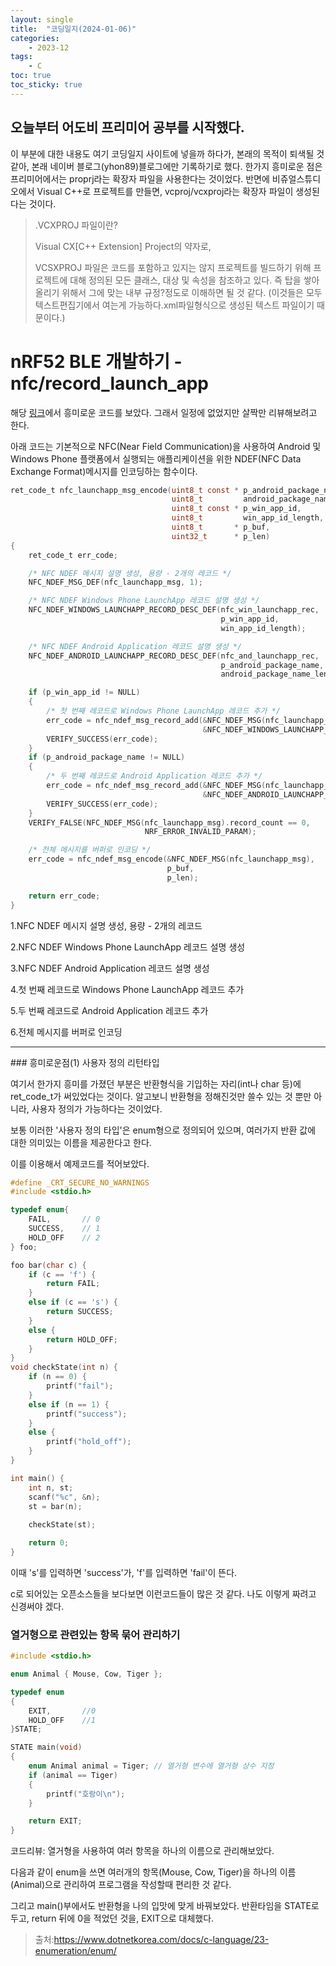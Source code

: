 ```yaml
---
layout: single
title:  "코딩일지(2024-01-06)"
categories: 
    - 2023-12
tags:
    - C
toc: true
toc_sticky: true
---
```








## 오늘부터 어도비 프리미어 공부를 시작했다.

이 부분에 대한 내용도 여기 코딩일지 사이트에 넣을까 하다가, 본래의 목적이 퇴색될 것 같아, 본래 네이버 블로그(yhon89)블로그에만 기록하기로 했다.
한가지 흥미로운 점은 프리미어에서는 proprj라는 확장자 파일을 사용한다는 것이었다. 반면에 비쥬얼스튜디오에서 Visual C++로 프로젝트를 만들면, vcproj/vcxproj라는 확장자 파일이 생성된다는 것이다.

> .VCXPROJ  파일이란?
>
> Visual CX[C++ Extension] Project의 약자로, 
>
> VCSXPROJ 파일은 코드를 포함하고 있지는 않지 프로젝트를 빌드하기 위해 프로젝트에 대해 정의된 모든 클래스, 대상 및 속성을 참조하고 있다. 즉 탑을 쌓아올리기 위해서 그에 맞는 내부 규정?정도로 이해하면 될 것 같다. (이것들은 모두  텍스트편집기에서 여는게 가능하다.xml파일형식으로 생성된 텍스트 파일이기 때문이다.)



# nRF52 BLE 개발하기 - nfc/record_launch_app



해당 [링크](https://attaquartz.tistory.com/37)에서 흥미로운 코드를 보았다. 그래서 일정에 없었지만 살짝만 리뷰해보려고 한다.

아래 코드는 기본적으로 NFC(Near Field Communication)을 사용하여 Android 및 Windows Phone 플랫폼에서 실행되는 애플리케이션을 위한 NDEF(NFC Data Exchange Format)메시지를 인코딩하는 함수이다.

```c
ret_code_t nfc_launchapp_msg_encode(uint8_t const * p_android_package_name,
                                    uint8_t         android_package_name_length,
                                    uint8_t const * p_win_app_id,
                                    uint8_t         win_app_id_length,
                                    uint8_t       * p_buf,
                                    uint32_t      * p_len)
{
    ret_code_t err_code;

    /* NFC NDEF 메시지 설명 생성, 용량 - 2개의 레코드 */
    NFC_NDEF_MSG_DEF(nfc_launchapp_msg, 1);

    /* NFC NDEF Windows Phone LaunchApp 레코드 설명 생성 */
    NFC_NDEF_WINDOWS_LAUNCHAPP_RECORD_DESC_DEF(nfc_win_launchapp_rec,
                                               p_win_app_id,
                                               win_app_id_length);

    /* NFC NDEF Android Application 레코드 설명 생성 */
    NFC_NDEF_ANDROID_LAUNCHAPP_RECORD_DESC_DEF(nfc_and_launchapp_rec,
                                               p_android_package_name,
                                               android_package_name_length);

    if (p_win_app_id != NULL)
    {
        /* 첫 번째 레코드로 Windows Phone LaunchApp 레코드 추가 */
        err_code = nfc_ndef_msg_record_add(&NFC_NDEF_MSG(nfc_launchapp_msg),
                                           &NFC_NDEF_WINDOWS_LAUNCHAPP_RECORD_DESC(nfc_win_launchapp_rec));
        VERIFY_SUCCESS(err_code);
    }
    if (p_android_package_name != NULL)
    {
        /* 두 번째 레코드로 Android Application 레코드 추가 */
        err_code = nfc_ndef_msg_record_add(&NFC_NDEF_MSG(nfc_launchapp_msg),
                                           &NFC_NDEF_ANDROID_LAUNCHAPP_RECORD_DESC(nfc_and_launchapp_rec));
        VERIFY_SUCCESS(err_code);
    }
    VERIFY_FALSE(NFC_NDEF_MSG(nfc_launchapp_msg).record_count == 0,
                              NRF_ERROR_INVALID_PARAM);

    /* 전체 메시지를 버퍼로 인코딩 */
    err_code = nfc_ndef_msg_encode(&NFC_NDEF_MSG(nfc_launchapp_msg),
                                   p_buf,
                                   p_len);

    return err_code;
}
```

1.NFC NDEF 메시지 설명 생성, 용량 - 2개의 레코드

2.NFC NDEF Windows Phone LaunchApp 레코드 설명 생성

3.NFC NDEF Android Application 레코드 설명 생성

4.첫 번째 레코드로 Windows Phone LaunchApp 레코드 추가

5.두 번째 레코드로 Android Application 레코드 추가

6.전체 메시지를 버퍼로 인코딩

<hr>
### 흥미로운점(1) 사용자 정의 리턴타입

여기서 한가지 흥미를 가졌던 부분은 반환형식을 기입하는 자리(int나 char 등)에 ret_code_t가 써있었다는 것이다. 알고보니 반환형을 정해진것만 쓸수 있는 것 뿐만 아니라, 사용자 정의가 가능하다는 것이었다.

보통 이러한 '사용자 정의 타입'은  enum형으로 정의되어 있으며, 여러가지 반환 값에 대한 의미있는 이름을 제공한다고 한다.

이를 이용해서 예제코드를 적어보았다.

```c
#define _CRT_SECURE_NO_WARNINGS
#include <stdio.h>

typedef enum{
    FAIL,       // 0
    SUCCESS,    // 1
    HOLD_OFF    // 2
} foo;

foo bar(char c) {
    if (c == 'f') {
        return FAIL;
    }
    else if (c == 's') {
        return SUCCESS;
    }
    else {
        return HOLD_OFF;
    }
}
void checkState(int n) {
    if (n == 0) {
        printf("fail");
    }
    else if (n == 1) {
        printf("success");
    }
    else {
        printf("hold_off");
    }
}

int main() {
    int n, st;
    scanf("%c", &n);
    st = bar(n);
    
    checkState(st);

    return 0;
}
```

이때 's'를 입력하면 'success'가, 'f'를 입력하면 'fail'이 뜬다.

c로 되어있는 오픈소스들을 보다보면 이런코드들이 많은 것 같다. 나도 이렇게 짜려고 신경써야 겠다.



### 열거형으로 관련있는 항목 묶어 관리하기

```c
#include <stdio.h>

enum Animal { Mouse, Cow, Tiger };

typedef enum
{
    EXIT,       //0
    HOLD_OFF    //1
}STATE;

STATE main(void)
{
    enum Animal animal = Tiger; // 열거형 변수에 열거형 상수 지정
    if (animal == Tiger)
    {
        printf("호랑이\n");
    }

    return EXIT;
}
```

코드리뷰: 열거형을 사용하여 여러 항목을 하나의 이름으로 관리해보았다.

다음과 같이 enum을 쓰면 여러개의 항목(Mouse, Cow, Tiger)을 하나의 이름(Animal)으로 관리하여 프로그램을 작성할때 편리한 것 같다.

그리고 main()부에서도 반환형을 나의 입맛에 맞게 바꿔보았다. 반환타임을 STATE로 두고, return 뒤에 0을 적었던 것을, EXIT으로 대체했다.

> 출처:https://www.dotnetkorea.com/docs/c-language/23-enumeration/enum/















